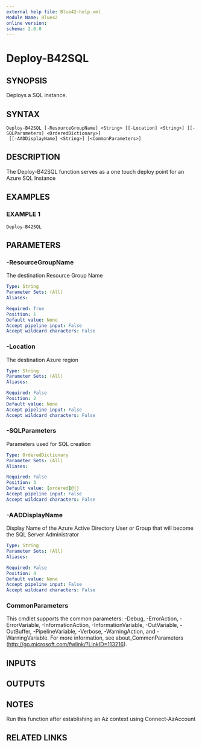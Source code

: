 ```yaml
---
external help file: Blue42-help.xml
Module Name: Blue42
online version:
schema: 2.0.0
---
```


# Deploy-B42SQL

## SYNOPSIS
Deploys a SQL instance.

## SYNTAX

```
Deploy-B42SQL [-ResourceGroupName] <String> [[-Location] <String>] [[-SQLParameters] <OrderedDictionary>]
 [[-AADDisplayName] <String>] [<CommonParameters>]
```

## DESCRIPTION
The Deploy-B42SQL function serves as a one touch deploy point for an Azure SQL Instance

## EXAMPLES

### EXAMPLE 1
```
Deploy-B42SQL
```

## PARAMETERS

### -ResourceGroupName
The destination Resource Group Name

```yaml
Type: String
Parameter Sets: (All)
Aliases:

Required: True
Position: 1
Default value: None
Accept pipeline input: False
Accept wildcard characters: False
```

### -Location
The destination Azure region

```yaml
Type: String
Parameter Sets: (All)
Aliases:

Required: False
Position: 2
Default value: None
Accept pipeline input: False
Accept wildcard characters: False
```

### -SQLParameters
Parameters used for SQL creation

```yaml
Type: OrderedDictionary
Parameter Sets: (All)
Aliases:

Required: False
Position: 3
Default value: [ordered]@{}
Accept pipeline input: False
Accept wildcard characters: False
```

### -AADDisplayName
Display Name of the Azure Active Directory User or Group that will become the SQL Server Administrator

```yaml
Type: String
Parameter Sets: (All)
Aliases:

Required: False
Position: 4
Default value: None
Accept pipeline input: False
Accept wildcard characters: False
```

### CommonParameters
This cmdlet supports the common parameters: -Debug, -ErrorAction, -ErrorVariable, -InformationAction, -InformationVariable, -OutVariable, -OutBuffer, -PipelineVariable, -Verbose, -WarningAction, and -WarningVariable.
For more information, see about_CommonParameters (http://go.microsoft.com/fwlink/?LinkID=113216).

## INPUTS

## OUTPUTS

## NOTES
Run this function after establishing an Az context using Connect-AzAccount

## RELATED LINKS
